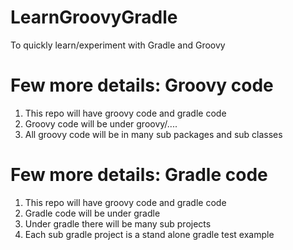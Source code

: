 # LearnGroovyGradle
To quickly learn/experiment with Gradle and Groovy

# Few more details: Groovy code
1. This repo will have groovy code and gradle code
2. Groovy code will be under groovy/....
3. All groovy code will be in many sub packages and sub classes


# Few more details: Gradle code
1. This repo will have groovy code and gradle code
2. Gradle code will be under gradle
3. Under gradle there will be many sub projects
4. Each sub gradle project is a stand alone gradle test example
